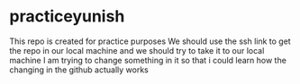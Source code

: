 # practiceyunish
This repo is created for practice purposes
We should use the ssh link to get the repo in our local machine and we should try to take it to our local machine
I am trying to change something in it so that i could learn how the changing in the github actually works